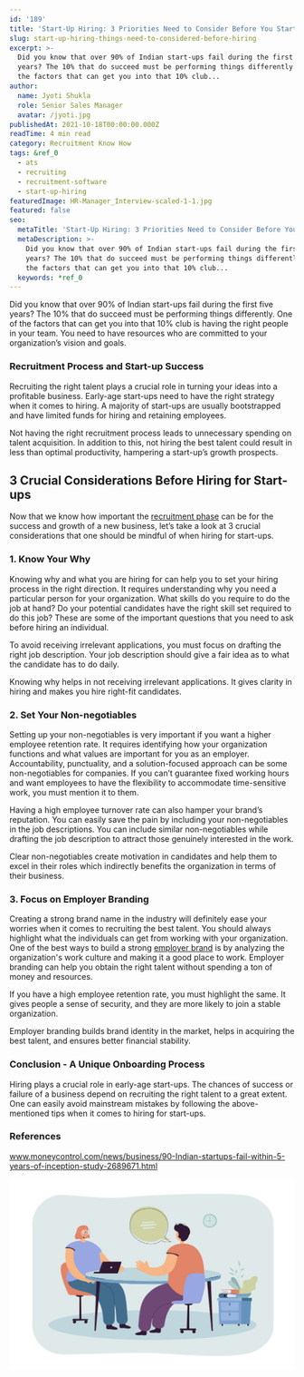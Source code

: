 ```yaml
---
id: '189'
title: 'Start-Up Hiring: 3 Priorities Need to Consider Before You Start Recruiting'
slug: start-up-hiring-things-need-to-considered-before-hiring
excerpt: >-
  Did you know that over 90% of Indian start-ups fail during the first five
  years? The 10% that do succeed must be performing things differently. One of
  the factors that can get you into that 10% club...
author:
  name: Jyoti Shukla
  role: Senior Sales Manager
  avatar: /jyoti.jpg
publishedAt: 2021-10-18T00:00:00.000Z
readTime: 4 min read
category: Recruitment Know How
tags: &ref_0
  - ats
  - recruiting
  - recruitment-software
  - start-up-hiring
featuredImage: HR-Manager_Interview-scaled-1-1.jpg
featured: false
seo:
  metaTitle: 'Start-Up Hiring: 3 Priorities Need to Consider Before You Start Recruiting'
  metaDescription: >-
    Did you know that over 90% of Indian start-ups fail during the first five
    years? The 10% that do succeed must be performing things differently. One of
    the factors that can get you into that 10% club...
  keywords: *ref_0
---
```


Did you know that over 90% of Indian start-ups fail during the first five years? The 10% that do succeed must be performing things differently. One of the factors that can get you into that 10% club is having the right people in your team. You need to have resources who are committed to your organization’s vision and goals.

<!--more-->

### **Recruitment Process and Start-up Success**

Recruiting the right talent plays a crucial role in turning your ideas into a profitable business. Early-age start-ups need to have the right strategy when it comes to hiring. A majority of start-ups are usually bootstrapped and have limited funds for hiring and retaining employees.

Not having the right recruitment process leads to unnecessary spending on talent acquisition. In addition to this, not hiring the best talent could result in less than optimal productivity, hampering a start-up’s growth prospects.

## **3 Crucial Considerations Before Hiring for Start-ups**

Now that we know how important the [recruitment phase](https://www.thetalentpool.ai) can be for the success and growth of a new business, let’s take a look at 3 crucial considerations that one should be mindful of when hiring for start-ups.

### 1\. **Know Your Why**

Knowing why and what you are hiring for can help you to set your hiring process in the right direction. It requires understanding why you need a particular person for your organization. What skills do you require to do the job at hand? Do your potential candidates have the right skill set required to do this job? These are some of the important questions that you need to ask before hiring an individual.

To avoid receiving irrelevant applications, you must focus on drafting the right job description. Your job description should give a fair idea as to what the candidate has to do daily.

Knowing why helps in not receiving irrelevant applications. It gives clarity in hiring and makes you hire right-fit candidates.

### 2\. **Set Your Non-negotiables**

Setting up your non-negotiables is very important if you want a higher employee retention rate. It requires identifying how your organization functions and what values are important for you as an employer. Accountability, punctuality, and a solution-focused approach can be some non-negotiables for companies. If you can’t guarantee fixed working hours and want employees to have the flexibility to accommodate time-sensitive work, you must mention it to them.

Having a high employee turnover rate can also hamper your brand’s reputation. You can easily save the pain by including your non-negotiables in the job descriptions. You can include similar non-negotiables while drafting the job description to attract those genuinely interested in the work.

Clear non-negotiables create motivation in candidates and help them to excel in their roles which indirectly benefits the organization in terms of their business.

### 3\. **Focus on Employer Branding**

Creating a strong brand name in the industry will definitely ease your worries when it comes to recruiting the best talent. You should always highlight what the individuals can get from working with your organization. One of the best ways to build a strong [employer brand](https://www.thetalentpool.ai/blogs/5-tips-on-social-media-recruitment-strategies) is by analyzing the organization's work culture and making it a good place to work. Employer branding can help you obtain the right talent without spending a ton of money and resources.

If you have a high employee retention rate, you must highlight the same. It gives people a sense of security, and they are more likely to join a stable organization.

Employer branding builds brand identity in the market, helps in acquiring the best talent, and ensures better financial stability.

### **Conclusion - A Unique Onboarding Process**

Hiring plays a crucial role in early-age start-ups. The chances of success or failure of a business depend on recruiting the right talent to a great extent. One can easily avoid mainstream mistakes by following the above-mentioned tips when it comes to hiring for start-ups.

### **References**

www.moneycontrol.com/news/business/90-Indian-startups-fail-within-5-years-of-inception-study-2689671.html

![start-up-hiring](images/HR-Manager_Interview-scaled-1-1-1024x683.jpg)
